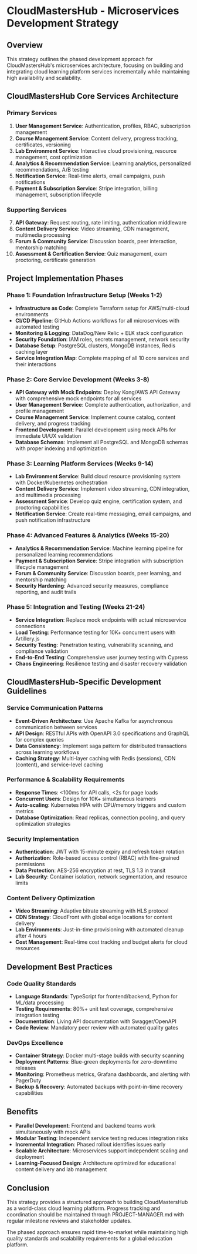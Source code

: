 # CloudMastersHub - Microservices Development Strategy

## Overview
This strategy outlines the phased development approach for CloudMastersHub's microservices architecture, focusing on building and integrating cloud learning platform services incrementally while maintaining high availability and scalability.

## CloudMastersHub Core Services Architecture

### Primary Services
1. **User Management Service**: Authentication, profiles, RBAC, subscription management
2. **Course Management Service**: Content delivery, progress tracking, certificates, versioning
3. **Lab Environment Service**: Interactive cloud provisioning, resource management, cost optimization
4. **Analytics & Recommendation Service**: Learning analytics, personalized recommendations, A/B testing
5. **Notification Service**: Real-time alerts, email campaigns, push notifications
6. **Payment & Subscription Service**: Stripe integration, billing management, subscription lifecycle

### Supporting Services
7. **API Gateway**: Request routing, rate limiting, authentication middleware
8. **Content Delivery Service**: Video streaming, CDN management, multimedia processing
9. **Forum & Community Service**: Discussion boards, peer interaction, mentorship matching
10. **Assessment & Certification Service**: Quiz management, exam proctoring, certificate generation

## Project Implementation Phases

### Phase 1: Foundation Infrastructure Setup (Weeks 1-2)
- **Infrastructure as Code**: Complete Terraform setup for AWS/multi-cloud environments
- **CI/CD Pipeline**: GitHub Actions workflows for all microservices with automated testing
- **Monitoring & Logging**: DataDog/New Relic + ELK stack configuration
- **Security Foundation**: IAM roles, secrets management, network security
- **Database Setup**: PostgreSQL clusters, MongoDB instances, Redis caching layer
- **Service Integration Map**: Complete mapping of all 10 core services and their interactions

### Phase 2: Core Service Development (Weeks 3-8)
- **API Gateway with Mock Endpoints**: Deploy Kong/AWS API Gateway with comprehensive mock endpoints for all services
- **User Management Service**: Complete authentication, authorization, and profile management
- **Course Management Service**: Implement course catalog, content delivery, and progress tracking
- **Frontend Development**: Parallel development using mock APIs for immediate UI/UX validation
- **Database Schemas**: Implement all PostgreSQL and MongoDB schemas with proper indexing and optimization

### Phase 3: Learning Platform Services (Weeks 9-14)
- **Lab Environment Service**: Build cloud resource provisioning system with Docker/Kubernetes orchestration
- **Content Delivery Service**: Implement video streaming, CDN integration, and multimedia processing
- **Assessment Service**: Develop quiz engine, certification system, and proctoring capabilities
- **Notification Service**: Create real-time messaging, email campaigns, and push notification infrastructure

### Phase 4: Advanced Features & Analytics (Weeks 15-20)
- **Analytics & Recommendation Service**: Machine learning pipeline for personalized learning recommendations
- **Payment & Subscription Service**: Stripe integration with subscription lifecycle management
- **Forum & Community Service**: Discussion boards, peer learning, and mentorship matching
- **Security Hardening**: Advanced security measures, compliance reporting, and audit trails

### Phase 5: Integration and Testing (Weeks 21-24)
- **Service Integration**: Replace mock endpoints with actual microservice connections
- **Load Testing**: Performance testing for 10K+ concurrent users with Artillery.js
- **Security Testing**: Penetration testing, vulnerability scanning, and compliance validation
- **End-to-End Testing**: Comprehensive user journey testing with Cypress
- **Chaos Engineering**: Resilience testing and disaster recovery validation

## CloudMastersHub-Specific Development Guidelines

### Service Communication Patterns
- **Event-Driven Architecture**: Use Apache Kafka for asynchronous communication between services
- **API Design**: RESTful APIs with OpenAPI 3.0 specifications and GraphQL for complex queries
- **Data Consistency**: Implement saga pattern for distributed transactions across learning workflows
- **Caching Strategy**: Multi-layer caching with Redis (sessions), CDN (content), and service-level caching

### Performance & Scalability Requirements
- **Response Times**: <100ms for API calls, <2s for page loads
- **Concurrent Users**: Design for 10K+ simultaneous learners
- **Auto-scaling**: Kubernetes HPA with CPU/memory triggers and custom metrics
- **Database Optimization**: Read replicas, connection pooling, and query optimization strategies

### Security Implementation
- **Authentication**: JWT with 15-minute expiry and refresh token rotation
- **Authorization**: Role-based access control (RBAC) with fine-grained permissions
- **Data Protection**: AES-256 encryption at rest, TLS 1.3 in transit
- **Lab Security**: Container isolation, network segmentation, and resource limits

### Content Delivery Optimization
- **Video Streaming**: Adaptive bitrate streaming with HLS protocol
- **CDN Strategy**: CloudFront with global edge locations for content delivery
- **Lab Environments**: Just-in-time provisioning with automated cleanup after 4 hours
- **Cost Management**: Real-time cost tracking and budget alerts for cloud resources

## Development Best Practices

### Code Quality Standards
- **Language Standards**: TypeScript for frontend/backend, Python for ML/data processing
- **Testing Requirements**: 80%+ unit test coverage, comprehensive integration testing
- **Documentation**: Living API documentation with Swagger/OpenAPI
- **Code Review**: Mandatory peer review with automated quality gates

### DevOps Excellence
- **Container Strategy**: Docker multi-stage builds with security scanning
- **Deployment Patterns**: Blue-green deployments for zero-downtime releases
- **Monitoring**: Prometheus metrics, Grafana dashboards, and alerting with PagerDuty
- **Backup & Recovery**: Automated backups with point-in-time recovery capabilities

## Benefits
- **Parallel Development**: Frontend and backend teams work simultaneously with mock APIs
- **Modular Testing**: Independent service testing reduces integration risks
- **Incremental Integration**: Phased rollout identifies issues early
- **Scalable Architecture**: Microservices support independent scaling and deployment
- **Learning-Focused Design**: Architecture optimized for educational content delivery and lab management

## Conclusion
This strategy provides a structured approach to building CloudMastersHub as a world-class cloud learning platform. Progress tracking and coordination should be maintained through PROJECT-MANAGER.md with regular milestone reviews and stakeholder updates.

The phased approach ensures rapid time-to-market while maintaining high quality standards and scalability requirements for a global education platform.
